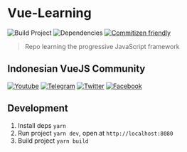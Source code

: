 # Vue-Learning

![Build Project](https://github.com/vuejs-id/blog/workflows/Build%20Project/badge.svg) ![Dependencies](https://img.shields.io/david/vuejs-id/blog.svg)  [![Commitizen friendly](https://img.shields.io/badge/commitizen-friendly-brightgreen.svg)](http://commitizen.github.io/cz-cli/)

>Repo learning the progressive JavaScript framework

## Indonesian VueJS Community

[![Youtube](https://img.shields.io/badge/YouTube-Vuejs%20Indonesia-red)](https://www.youtube.com/channel/UCJsej0PNwDydEUKXGi2cUEg/featured) [![Telegram](https://img.shields.io/badge/Telegram-vuejsindonesia-blue)](https://t.me/vuejsindonesia) [![Twitter](https://img.shields.io/badge/Twitter-vuejs_id-blue)](https://twitter.com/vuejs_id) [![Facebook](https://img.shields.io/badge/Facebook-Vue.js%20Indonesia-blue)](https://www.facebook.com/groups/1675298779418239/)

## Development

1. Install deps `yarn`
2. Run project `yarn dev`, open at `http://localhost:8080`
3. Build project `yarn build`